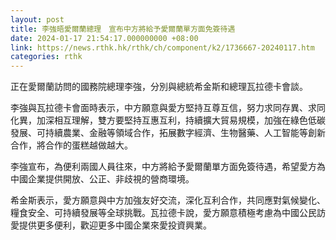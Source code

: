 ```yaml
---
layout: post
title: 李強晤愛爾蘭總理　宣布中方將給予愛爾蘭單方面免簽待遇
date: 2024-01-17 21:54:17.000000000 +08:00
link: https://news.rthk.hk/rthk/ch/component/k2/1736667-20240117.htm
categories: rthk
---
```


正在愛爾蘭訪問的國務院總理李強，分別與總統希金斯和總理瓦拉德卡會談。

李強與瓦拉德卡會面時表示，中方願意與愛方堅持互尊互信，努力求同存異、求同化異，加深相互理解，雙方要堅持互惠互利，持續擴大貿易規模，加強在綠色低碳發展、可持續農業、金融等領域合作，拓展數字經濟、生物醫藥、人工智能等創新合作，將合作的蛋糕越做越大。

李強宣布，為便利兩國人員往來，中方將給予愛爾蘭單方面免簽待遇，希望愛方為中國企業提供開放、公正、非歧視的營商環境。

希金斯表示，愛方願意與中方加強友好交流，深化互利合作，共同應對氣候變化、糧食安全、可持續發展等全球挑戰。瓦拉德卡說，愛方願意積極考慮為中國公民訪愛提供更多便利，歡迎更多中國企業來愛投資興業。
